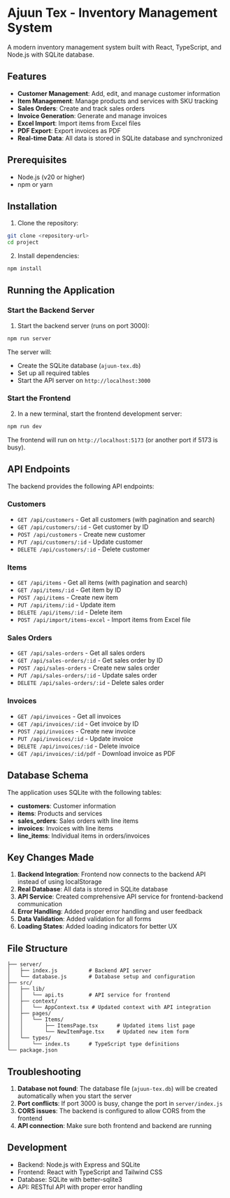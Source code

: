 # Ajuun Tex - Inventory Management System

A modern inventory management system built with React, TypeScript, and Node.js with SQLite database.

## Features

- **Customer Management**: Add, edit, and manage customer information
- **Item Management**: Manage products and services with SKU tracking
- **Sales Orders**: Create and track sales orders
- **Invoice Generation**: Generate and manage invoices
- **Excel Import**: Import items from Excel files
- **PDF Export**: Export invoices as PDF
- **Real-time Data**: All data is stored in SQLite database and synchronized

## Prerequisites

- Node.js (v20 or higher)
- npm or yarn

## Installation

1. Clone the repository:
```bash
git clone <repository-url>
cd project
```

2. Install dependencies:
```bash
npm install
```

## Running the Application

### Start the Backend Server

1. Start the backend server (runs on port 3000):
```bash
npm run server
```

The server will:
- Create the SQLite database (`ajuun-tex.db`)
- Set up all required tables
- Start the API server on `http://localhost:3000`

### Start the Frontend

2. In a new terminal, start the frontend development server:
```bash
npm run dev
```

The frontend will run on `http://localhost:5173` (or another port if 5173 is busy).

## API Endpoints

The backend provides the following API endpoints:

### Customers
- `GET /api/customers` - Get all customers (with pagination and search)
- `GET /api/customers/:id` - Get customer by ID
- `POST /api/customers` - Create new customer
- `PUT /api/customers/:id` - Update customer
- `DELETE /api/customers/:id` - Delete customer

### Items
- `GET /api/items` - Get all items (with pagination and search)
- `GET /api/items/:id` - Get item by ID
- `POST /api/items` - Create new item
- `PUT /api/items/:id` - Update item
- `DELETE /api/items/:id` - Delete item
- `POST /api/import/items-excel` - Import items from Excel file

### Sales Orders
- `GET /api/sales-orders` - Get all sales orders
- `GET /api/sales-orders/:id` - Get sales order by ID
- `POST /api/sales-orders` - Create new sales order
- `PUT /api/sales-orders/:id` - Update sales order
- `DELETE /api/sales-orders/:id` - Delete sales order

### Invoices
- `GET /api/invoices` - Get all invoices
- `GET /api/invoices/:id` - Get invoice by ID
- `POST /api/invoices` - Create new invoice
- `PUT /api/invoices/:id` - Update invoice
- `DELETE /api/invoices/:id` - Delete invoice
- `GET /api/invoices/:id/pdf` - Download invoice as PDF

## Database Schema

The application uses SQLite with the following tables:

- **customers**: Customer information
- **items**: Products and services
- **sales_orders**: Sales orders with line items
- **invoices**: Invoices with line items
- **line_items**: Individual items in orders/invoices

## Key Changes Made

1. **Backend Integration**: Frontend now connects to the backend API instead of using localStorage
2. **Real Database**: All data is stored in SQLite database
3. **API Service**: Created comprehensive API service for frontend-backend communication
4. **Error Handling**: Added proper error handling and user feedback
5. **Data Validation**: Added validation for all forms
6. **Loading States**: Added loading indicators for better UX

## File Structure

```
├── server/
│   ├── index.js          # Backend API server
│   └── database.js       # Database setup and configuration
├── src/
│   ├── lib/
│   │   └── api.ts        # API service for frontend
│   ├── context/
│   │   └── AppContext.tsx # Updated context with API integration
│   ├── pages/
│   │   └── Items/
│   │       ├── ItemsPage.tsx      # Updated items list page
│   │       └── NewItemPage.tsx    # Updated new item form
│   └── types/
│       └── index.ts      # TypeScript type definitions
└── package.json
```

## Troubleshooting

1. **Database not found**: The database file (`ajuun-tex.db`) will be created automatically when you start the server
2. **Port conflicts**: If port 3000 is busy, change the port in `server/index.js`
3. **CORS issues**: The backend is configured to allow CORS from the frontend
4. **API connection**: Make sure both frontend and backend are running

## Development

- Backend: Node.js with Express and SQLite
- Frontend: React with TypeScript and Tailwind CSS
- Database: SQLite with better-sqlite3
- API: RESTful API with proper error handling 